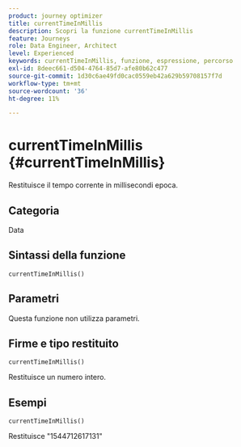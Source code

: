 ```yaml
---
product: journey optimizer
title: currentTimeInMillis
description: Scopri la funzione currentTimeInMillis
feature: Journeys
role: Data Engineer, Architect
level: Experienced
keywords: currentTimeInMillis, funzione, espressione, percorso
exl-id: 8deec661-d504-4764-85d7-afe80b62c477
source-git-commit: 1d30c6ae49fd0cac0559eb42a629b59708157f7d
workflow-type: tm+mt
source-wordcount: '36'
ht-degree: 11%

---
```


# currentTimeInMillis {#currentTimeInMillis}

Restituisce il tempo corrente in millisecondi epoca.

## Categoria

Data

## Sintassi della funzione

`currentTimeInMillis()`

## Parametri

Questa funzione non utilizza parametri.

## Firme e tipo restituito

`currentTimeInMillis()`

Restituisce un numero intero.

## Esempi

`currentTimeInMillis()`

Restituisce &quot;1544712617131&quot;
